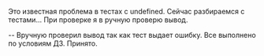 Это известная проблема в тестах с undefined. Сейчас разбираемся с тестами... При проверке я в ручную проверю вывод.

--
Вручную проверил вывод так как тест выдает ошибку. Все выполнено по условиям ДЗ. Принято.
